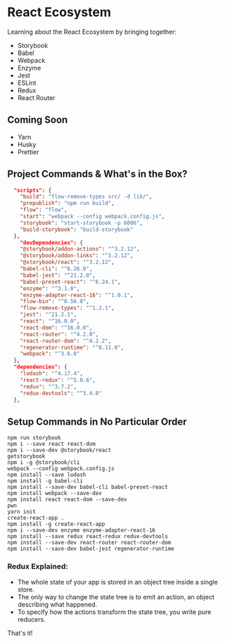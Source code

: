 # React Ecosystem

Learning about the React Ecosystem by bringing together:

- Storybook
- Babel
- Webpack
- Enzyme
- Jest
- ESLint
- Redux
- React Router

## Coming Soon

- Yarn
- Husky
- Prettier

## Project Commands & What's in the Box?

``` json
  "scripts": {
    "build": "flow-remove-types src/ -d lib/",
    "prepublish": "npm run build",
    "flow": "flow",
    "start": "webpack --config webpack.config.js",
    "storybook": "start-storybook -p 6006",
    "build-storybook": "build-storybook"
  },
    "devDependencies": {
    "@storybook/addon-actions": "^3.2.12",
    "@storybook/addon-links": "^3.2.12",
    "@storybook/react": "^3.2.12",
    "babel-cli": "^6.26.0",
    "babel-jest": "^21.2.0",
    "babel-preset-react": "^6.24.1",
    "enzyme": "^3.1.0",
    "enzyme-adapter-react-16": "^1.0.1",
    "flow-bin": "^0.56.0",
    "flow-remove-types": "^1.2.1",
    "jest": "^21.2.1",
    "react": "^16.0.0",
    "react-dom": "^16.0.0",
    "react-router": "^4.2.0",
    "react-router-dom": "^4.2.2",
    "regenerator-runtime": "^0.11.0",
    "webpack": "^3.6.0"
  },
  "dependencies": {
    "lodash": "^4.17.4",
    "react-redux": "^5.0.6",
    "redux": "^3.7.2",
    "redux-devtools": "^3.4.0"
  },
```

## Setup Commands in No Particular Order

`npm run storybook`<br>
`npm i --save react react-dom`<br>
`npm i --save-dev @storybook/react`<br>
`getstorybook`<br>
`npm i -g @storybook/cli`<br>
`webpack --config webpack.config.js`<br>
`npm install --save lodash`<br>
`npm install -g babel-cli`<br>
`npm install --save-dev babel-cli babel-preset-react`<br>
`npm install webpack --save-dev`<br>
`npm install react react-dom --save-dev`<br>
`pwn`<br>
`yarn init`<br>
`create-react-app .`<br>
`npm install -g create-react-app`<br>
`npm i --save-dev enzyme enzyme-adapter-react-16`<br>
`npm install --save redux react-redux redux-devtools`<br>
`npm install --save-dev react-router react-router-dom`<br>
`npm install --save-dev babel-jest regenerator-runtime`<br>

### Redux Explained:

- The whole state of your app is stored in an object tree inside a single store.
- The only way to change the state tree is to emit an action, an object describing what happened.
- To specify how the actions transform the state tree, you write pure reducers.

That's it!